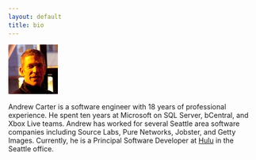 ```yaml
---
layout: default
title: bio
---
```


<span id="about-portrait"><img src="images/about-portrait.jpg" alt="Portrait of Andrew Carter" /></span>

Andrew Carter is a software engineer with 18 years of professional experience. He spent ten years at Microsoft on SQL Server, bCentral, and Xbox Live teams. Andrew has worked for several Seattle area software companies including Source Labs, Pure Networks, Jobster, and Getty Images. Currently, he is a Principal Software Developer at [Hulu][1] in the Seattle office.

[1]: http://hulu.com
